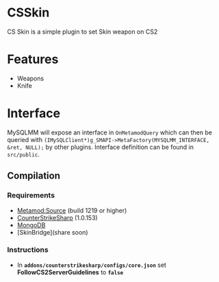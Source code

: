 # CSSkin

CS Skin is a simple plugin to set Skin weapon on CS2

# Features

- Weapons
- Knife

# Interface

MySQLMM will expose an interface in `OnMetamodQuery` which can then be queried with `(IMySQLClient*)g_SMAPI->MetaFactory(MYSQLMM_INTERFACE, &ret, NULL);` by other plugins.
Interface definition can be found in `src/public`.

## Compilation

### Requirements

- [Metamod:Source](https://www.sourcemm.net/downloads.php/?branch=master) (build 1219 or higher)
- [CounterStrikeSharp](https://github.com/roflmuffin/CounterStrikeSharp/releases/latest) (1.0.153)
- [MongoDB](https://www.mongodb.com/)
- [SkinBridge](share soon)

### Instructions

- In **`addons/counterstrikesharp/configs/core.json`** set **FollowCS2ServerGuidelines** to **`false`**
  

